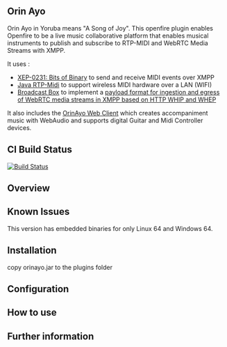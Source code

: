 ## Orin Ayo
Orin Ayo in Yoruba means "A Song of Joy". 
This openfire plugin enables Openfire to be a live music collaborative platform that enables musical instruments to publish and subscribe to RTP-MIDI and WebRTC Media Streams with XMPP. 

It uses :
- [XEP-0231: Bits of Binary](https://xmpp.org/extensions/xep-0231.html) to send and receive MIDI events over XMPP
- [Java RTP-Midi](https://github.com/LeovR/rtp-midi) to support wireless MIDI hardware over a LAN (WIFI)
- [Broadcast Box](https://github.com/Glimesh/broadcast-box) to implement a [payload format for ingestion and egress of WebRTC media streams in XMPP based on HTTP WHIP and WHEP](https://igniterealtime.github.io/openfire-orinayo-plugin/xep)

It also includes the [OrinAyo Web Client](https://github.com/Jus-Be/orin-ayo) which creates accompaniment music with WebAudio and supports digital Guitar and Midi Controller devices.

## CI Build Status

[![Build Status](https://github.com/igniterealtime/openfire-orinayo-plugin/workflows/Java%20CI/badge.svg)](https://github.com/igniterealtime/openfire-orinayo-plugin/actions)

## Overview

## Known Issues

This version has embedded binaries for only Linux 64 and Windows 64.

## Installation

copy orinayo.jar to the plugins folder

## Configuration


## How to use

## Further information




